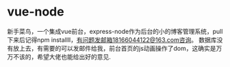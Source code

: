 # vue-node

新手菜鸟，一个集成vue前台，express-node作为后台的小的博客管理系统，pull下来后记得npm installll，有问题发邮箱18166044122@163.com咨询。
数据库没有放上去，有需要的可以发邮件给我，前台首页的js动画操作了dom，这确实是万万不该的，希望大佬也能给出好的意见.
